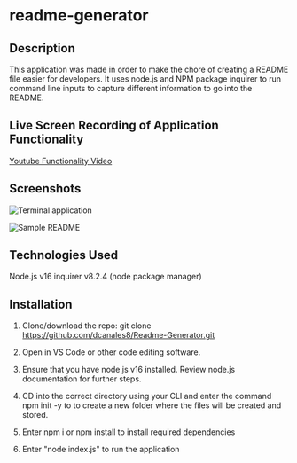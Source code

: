 # readme-generator

## Description

This application was made in order to make the chore of creating a README file easier for developers. It uses node.js and NPM package inquirer to run command line inputs to capture different information to go into the README. 

## Live Screen Recording of Application Functionality

[Youtube Functionality Video](https://youtu.be/37umvYcldk0)

## Screenshots

![Terminal application](./assets/1.png)

![Sample README](./assets/2.png)



## Technologies Used

Node.js v16
inquirer v8.2.4 (node package manager)

## Installation

1. Clone/download the repo:
   git clone https://github.com/dcanales8/Readme-Generator.git

2. Open in VS Code or other code editing software.

3. Ensure that you have node.js v16 installed. Review node.js documentation for further steps.

4. CD into the correct directory using your CLI and enter the command npm init -y to to create a new folder where the files will be created and stored.

5. Enter npm i or npm install to install required dependencies

6. Enter "node index.js" to run the application

